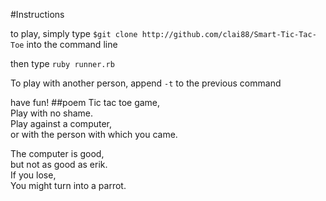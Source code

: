 #Instructions

to play, simply type
```$git clone http://github.com/clai88/Smart-Tic-Tac-Toe```
into the command line <br>

then type ```ruby runner.rb```

To play with another person, append ```-t``` to the previous command

have fun!
##poem
Tic tac toe game, <br>
Play with no shame. <br>
Play against a computer, <br>
or with the person with which you came. <br>

The computer is good, <br>
but not as good as erik. <br>
If you lose, <br>
You might turn into a parrot. <br>

